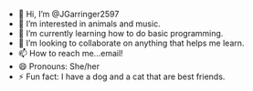 - 👋 Hi, I’m @JGarringer2597
- 👀 I’m interested in animals and music.
- 🌱 I’m currently learning how to do basic programming.
- 💞️ I’m looking to collaborate on anything that helps me learn.
- 📫 How to reach me...email!
- 😄 Pronouns: She/her
- ⚡ Fun fact: I have a dog and a cat that are best friends.

<!---
JGarringer2597/JGarringer2597 is a ✨ special ✨ repository because its `README.md` (this file) appears on your GitHub profile.
You can click the Preview link to take a look at your changes.
--->
